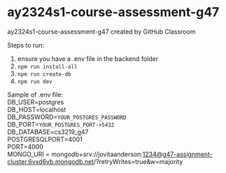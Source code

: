 # ay2324s1-course-assessment-g47
ay2324s1-course-assessment-g47 created by GitHub Classroom

Steps to run:
1. ensure you have a .env file in the backend folder
2. `npm run install-all`
3. `npm run create-db`
4. `npm run dev`

Sample of .env file:   
DB_USER=postgres   
DB_HOST=localhost   
DB_PASSWORD=`YOUR_POSTGRES_PASSWORD`   
DB_PORT=`YOUR_POSTGRES_PORT->5432`   
DB_DATABASE=cs3219_g47   
POSTGRESQLPORT=4001   
PORT=4000   
MONGO_URI = mongodb+srv://jovitaanderson:1234@g47-assignment-cluster.6vxd6vb.mongodb.net/?retryWrites=true&w=majority   
